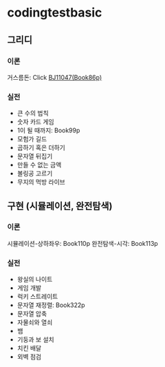 # codingtestbasic



## 그리디
### 이론
거스름돈: Click [BJ11047(Book86p)](https://github.com/HYUN-0913/codingtestbasic/blob/master/BJ11047.txt)

### 실전
- 큰 수의 법칙
- 숫자 카드 게임
- 1이 될 때까지: Book99p
- 모험가 길드
- 곱하기 혹은 더하기
- 문자열 뒤집기
- 만들 수 없는 금액
- 볼링공 고르기
- 무지의 먹방 라이브


## 구현 (시뮬레이션, 완전탐색)
### 이론
시뮬레이션-상하좌우: Book110p
완전탐색-시각: Book113p

### 실전
- 왕실의 나이트
- 게임 개발
- 럭키 스트레이트
- 문자열 재정렬: Book322p
- 문자열 압축
- 자물쇠와 열쇠
- 뱀
- 기둥과 보 설치
- 치킨 배달
- 외벽 점검
